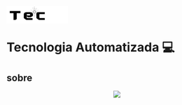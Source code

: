 <h1 aling="center">
    <img src="./img/logo.png"/>
    <p>Tecnologia Automatizada 💻</p>
</h1>

## sobre

<p align="center">
<img loading="lazy" src="http://img.shields.io/static/v1?label=STATUS&message=EM%20DESENVOLVIMENTO&color=GREEN&style=for-the-badge"/>
</p>
